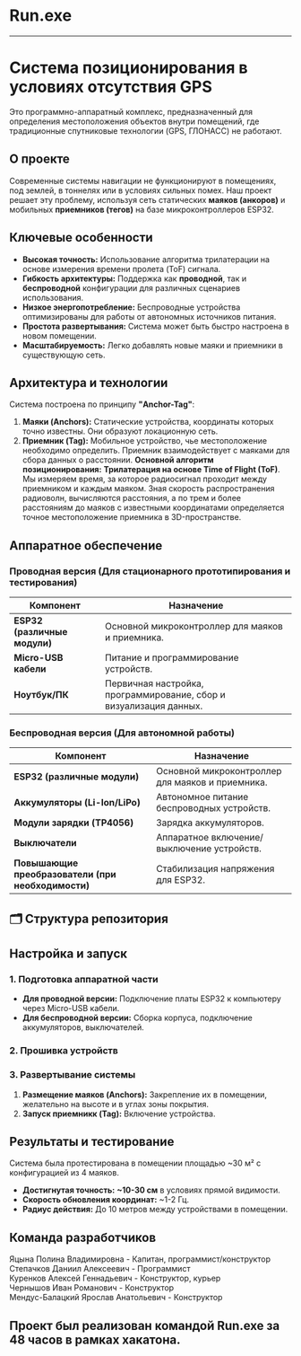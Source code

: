 # Run.exe
---
# Система позиционирования в условиях отсутствия GPS
  Это программно-аппаратный комплекс, предназначенный для определения местоположения объектов внутри помещений, где традиционные спутниковые технологии (GPS, ГЛОНАСС) не работают.
##  О проекте
Современные системы навигации не функционируют в помещениях, под землей, в тоннелях или в условиях сильных помех. 
Наш проект решает эту проблему, используя сеть статических **маяков (анкоров)** и мобильных **приемников (тегов)** на базе микроконтроллеров ESP32.

##  Ключевые особенности

*   **Высокая точность:** Использование алгоритма трилатерации на основе измерения времени пролета (ToF) сигнала.
*   **Гибкость архитектуры:** Поддержка как **проводной**, так и **беспроводной** конфигурации для различных сценариев использования.
*   **Низкое энергопотребление:** Беспроводные устройства оптимизированы для работы от автономных источников питания.
*   **Простота развертывания:** Система может быть быстро настроена в новом помещении.
*   **Масштабируемость:** Легко добавлять новые маяки и приемники в существующую сеть.
##  Архитектура и технологии
Система построена по принципу **"Anchor-Tag"**:
1.  **Маяки (Anchors):** Статические устройства, координаты которых точно известны. Они образуют локационную сеть.
2.  **Приемник (Tag):** Мобильное устройство, чье местоположение необходимо определить. Приемник взаимодействует с маяками для сбора данных о расстоянии.
**Основной алгоритм позиционирования:** **Трилатерация на основе Time of Flight (ToF)**. Мы измеряем время, за которое радиосигнал проходит между приемником и каждым маяком. Зная скорость распространения радиоволн, вычисляются расстояния, а по трем и более расстояниям до маяков с известными координатами определяется точное местоположение приемника в 3D-пространстве.
##  Аппаратное обеспечение
### Проводная версия (Для стационарного прототипирования и тестирования)
| Компонент | Назначение |
|-----------|------------|
| **ESP32 (различные модули)** | Основной микроконтроллер для маяков и приемника. |
| **Micro-USB кабели** | Питание и программирование устройств. |
| **Ноутбук/ПК** | Первичная настройка, программирование, сбор и визуализация данных. |
### Беспроводная версия (Для автономной работы)
| Компонент | Назначение |
|-----------|------------|
| **ESP32 (различные модули)** | Основной микроконтроллер для маяков и приемника. |
| **Аккумуляторы (Li-Ion/LiPo)** | Автономное питание беспроводных устройств. |
| **Модули зарядки (TP4056)** | Зарядка аккумуляторов. |
| **Выключатели** | Аппаратное включение/выключение устройств. |
| **Повышающие преобразователи (при необходимости)** | Стабилизация напряжения для ESP32. |

## 🗂️ Структура репозитория


##  Настройка и запуск

### 1. Подготовка аппаратной части
*   **Для проводной версии:** Подключение платы ESP32 к компьютеру через Micro-USB кабели.
*   **Для беспроводной версии:** Сборка корпуса, подключение аккумуляторов, выключателей.

### 2. Прошивка устройств
### 3. Развертывание системы
1.  **Размещение маяков (Anchors):** Закрепление их в помещении, желательно на высоте и в углах зоны покрытия. 
2.  **Запуск приемникк (Tag):** Включение устройства.
##  Результаты и тестирование
Система была протестирована в помещении площадью ~30 м² с конфигурацией из 4 маяков.
*   **Достигнутая точность:** **~10-30 см** в условиях прямой видимости.
*   **Скорость обновления координат:** ~1-2 Гц.
*   **Радиус действия:** До 10 метров между устройствами в помещении.
  
##  Команда разработчиков 
Яцына Полина Владимировна - Капитан, программист/конструктор  
Степачков Даниил Алексеевич - Программист  
Куренков Алексей Геннадьевич - Конструктор, курьер  
Чернышов Иван Романович - Конструктор  
Мендус-Балацкий Ярослав Анатольевич - Конструктор  

Проект был реализован командой Run.exe за 48 часов в рамках хакатона.
---
